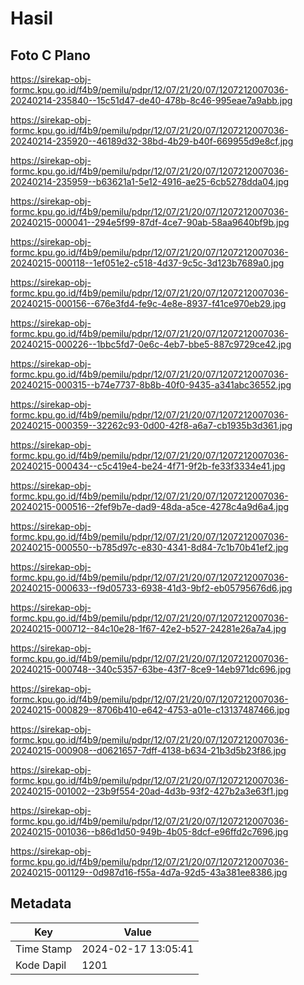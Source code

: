 # Hasil

## Foto C Plano

https://sirekap-obj-formc.kpu.go.id/f4b9/pemilu/pdpr/12/07/21/20/07/1207212007036-20240214-235840--15c51d47-de40-478b-8c46-995eae7a9abb.jpg

https://sirekap-obj-formc.kpu.go.id/f4b9/pemilu/pdpr/12/07/21/20/07/1207212007036-20240214-235920--46189d32-38bd-4b29-b40f-669955d9e8cf.jpg

https://sirekap-obj-formc.kpu.go.id/f4b9/pemilu/pdpr/12/07/21/20/07/1207212007036-20240214-235959--b63621a1-5e12-4916-ae25-6cb5278dda04.jpg

https://sirekap-obj-formc.kpu.go.id/f4b9/pemilu/pdpr/12/07/21/20/07/1207212007036-20240215-000041--294e5f99-87df-4ce7-90ab-58aa9640bf9b.jpg

https://sirekap-obj-formc.kpu.go.id/f4b9/pemilu/pdpr/12/07/21/20/07/1207212007036-20240215-000118--1ef051e2-c518-4d37-9c5c-3d123b7689a0.jpg

https://sirekap-obj-formc.kpu.go.id/f4b9/pemilu/pdpr/12/07/21/20/07/1207212007036-20240215-000156--676e3fd4-fe9c-4e8e-8937-f41ce970eb29.jpg

https://sirekap-obj-formc.kpu.go.id/f4b9/pemilu/pdpr/12/07/21/20/07/1207212007036-20240215-000226--1bbc5fd7-0e6c-4eb7-bbe5-887c9729ce42.jpg

https://sirekap-obj-formc.kpu.go.id/f4b9/pemilu/pdpr/12/07/21/20/07/1207212007036-20240215-000315--b74e7737-8b8b-40f0-9435-a341abc36552.jpg

https://sirekap-obj-formc.kpu.go.id/f4b9/pemilu/pdpr/12/07/21/20/07/1207212007036-20240215-000359--32262c93-0d00-42f8-a6a7-cb1935b3d361.jpg

https://sirekap-obj-formc.kpu.go.id/f4b9/pemilu/pdpr/12/07/21/20/07/1207212007036-20240215-000434--c5c419e4-be24-4f71-9f2b-fe33f3334e41.jpg

https://sirekap-obj-formc.kpu.go.id/f4b9/pemilu/pdpr/12/07/21/20/07/1207212007036-20240215-000516--2fef9b7e-dad9-48da-a5ce-4278c4a9d6a4.jpg

https://sirekap-obj-formc.kpu.go.id/f4b9/pemilu/pdpr/12/07/21/20/07/1207212007036-20240215-000550--b785d97c-e830-4341-8d84-7c1b70b41ef2.jpg

https://sirekap-obj-formc.kpu.go.id/f4b9/pemilu/pdpr/12/07/21/20/07/1207212007036-20240215-000633--f9d05733-6938-41d3-9bf2-eb05795676d6.jpg

https://sirekap-obj-formc.kpu.go.id/f4b9/pemilu/pdpr/12/07/21/20/07/1207212007036-20240215-000712--84c10e28-1f67-42e2-b527-24281e26a7a4.jpg

https://sirekap-obj-formc.kpu.go.id/f4b9/pemilu/pdpr/12/07/21/20/07/1207212007036-20240215-000748--340c5357-63be-43f7-8ce9-14eb971dc696.jpg

https://sirekap-obj-formc.kpu.go.id/f4b9/pemilu/pdpr/12/07/21/20/07/1207212007036-20240215-000829--8706b410-e642-4753-a01e-c13137487466.jpg

https://sirekap-obj-formc.kpu.go.id/f4b9/pemilu/pdpr/12/07/21/20/07/1207212007036-20240215-000908--d0621657-7dff-4138-b634-21b3d5b23f86.jpg

https://sirekap-obj-formc.kpu.go.id/f4b9/pemilu/pdpr/12/07/21/20/07/1207212007036-20240215-001002--23b9f554-20ad-4d3b-93f2-427b2a3e63f1.jpg

https://sirekap-obj-formc.kpu.go.id/f4b9/pemilu/pdpr/12/07/21/20/07/1207212007036-20240215-001036--b86d1d50-949b-4b05-8dcf-e96ffd2c7696.jpg

https://sirekap-obj-formc.kpu.go.id/f4b9/pemilu/pdpr/12/07/21/20/07/1207212007036-20240215-001129--0d987d16-f55a-4d7a-92d5-43a381ee8386.jpg


## Metadata

| Key        | Value               |
| ---------- | ------------------- |
| Time Stamp | 2024-02-17 13:05:41 |
| Kode Dapil | 1201                |



